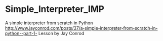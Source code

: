 # Simple_Interpreter_IMP
A simple interpreter from scratch in Python
http://www.jayconrod.com/posts/37/a-simple-interpreter-from-scratch-in-python--part-1-
Lesson by Jay Conrod

